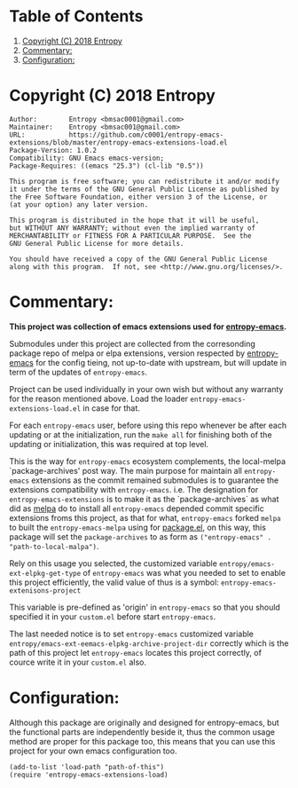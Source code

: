 # Table of Contents

1.  [Copyright (C) 2018 Entropy](#org17a7a02)
2.  [Commentary:](#org376ddf7)
3.  [Configuration:](#org8de3668)

<a id="org17a7a02"></a>

# Copyright (C) 2018 Entropy

    Author:        Entropy <bmsac0001@gmail.com>
    Maintainer:    Entropy <bmsac001@gmail.com>
    URL:           https://github.com/c0001/entropy-emacs-extensions/blob/master/entropy-emacs-extensions-load.el
    Package-Version: 1.0.2
    Compatibility: GNU Emacs emacs-version;
    Package-Requires: ((emacs "25.3") (cl-lib "0.5"))

    This program is free software; you can redistribute it and/or modify
    it under the terms of the GNU General Public License as published by
    the Free Software Foundation, either version 3 of the License, or
    (at your option) any later version.

    This program is distributed in the hope that it will be useful,
    but WITHOUT ANY WARRANTY; without even the implied warranty of
    MERCHANTABILITY or FITNESS FOR A PARTICULAR PURPOSE.  See the
    GNU General Public License for more details.

    You should have received a copy of the GNU General Public License
    along with this program.  If not, see <http://www.gnu.org/licenses/>.


<a id="org376ddf7"></a>

# Commentary:

**This project was collection of emacs extensions used for
[entropy-emacs](https://github.com/c0001/entropy-emacs).**

Submodules under this project are collected from the corresonding
package repo of melpa or elpa extensions, version respected by
[entropy-emacs](https://github.com/c0001/entropy-emacs) for the config tieing, not up-to-date with upstream, but
will update in term of the updates of `entropy-emacs`.

Project can be used individually in your own wish but without any
warranty for the reason mentioned above. Load the loader
`entropy-emacs-extensions-load.el` in case for that.

For each `entropy-emacs` user, before using this repo whenever be
after each updating or at the initialization, run the `make all`
for finishing both of the updating or initialization, this was
required at top level.

This is the way for `entropy-emacs` ecosystem complements, the
local-melpa \`package-archives' post way. The main purpose for
maintain all `entropy-emacs` extensions as the commit remained
submodules is to guarantee the extensions compatibility with
`entropy-emacs`. i.e. The designation for
`entropy-emacs-extensions` is to make it as the \`package-archives\`
as what did as [melpa](https://melpa.org) do to install all `entropy-emacs` depended
commit specific extensions froms this project, as that for what,
`entropy-emacs` forked `melpa` to built the `entropy-emacs-melpa`
using for [package.el](https://melpa.org/#/getting-started), on this way, this package will set the
`package-archives` to as form as `("entropy-emacs"
. "path-to-local-malpa")`.

Rely on this usage you selected, the customized variable
`entropy/emacs-ext-elpkg-get-type` of `entropy-emacs` was what you
needed to set to enable this project efficiently, the valid value
of thus is a symbol: `entropy-emacs-extenisons-project`

This variable is pre-defined as 'origin' in `entropy-emacs` so
that you should specified it in your `custom.el` before start
`entropy-emacs`.

The last needed notice is to set `entropy-emacs` customized
variable `entropy/emacs-ext-eemacs-elpkg-archive-project-dir`
correctly which is the path of this project let `entropy-emacs`
locates this project correctly, of cource write it in your
`custom.el` also.


<a id="org8de3668"></a>

# Configuration:

Although this package are originally and designed for
entropy-emacs, but the functional parts are independently beside
it, thus the common usage method are proper for this package too,
this means that you can use this project for your own emacs
configuration too.

    (add-to-list 'load-path "path-of-this")
    (require 'entropy-emacs-extensions-load)


<a id="orge9efe3a"></a>
